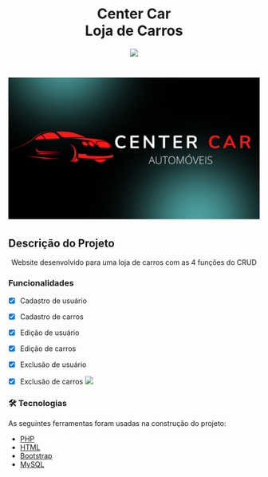 <h1 align="center">Center Car <br>Loja de Carros</h1>
<p align="center">
<img src="http://img.shields.io/static/v1?label=STATUS&message=EM%20DESENVOLVIMENTO&color=GREEN&style=for-the-badge"/>
</p>
<h1 align="center">
  <img width:"200px" alt="Center Car" title="Center Car" src="./assets/imagens/Center Car.png" />
</h1>


## Descrição do Projeto
<p align="center">Website desenvolvido para uma loja de carros com as 4 funções do CRUD</p>

### Funcionalidades
- [x] Cadastro de usuário
- [x] Cadastro de carros
- [X] Edição de usuário
- [X] Edição de carros
- [X] Exclusão de usuário
- [X] Exclusão de carros
![](/assets/imagens/center_car_funcionalidades.gif)


### 🛠 Tecnologias

As seguintes ferramentas foram usadas na construção do projeto:

- [PHP](https://www.php.net/)
- [HTML](https://developer.mozilla.org/pt-BR/docs/Web/HTML)
- [Bootstrap](https://getbootstrap.com/docs/5.0/getting-started/introduction/)
- [MySQL](https://www.mysql.com/)
